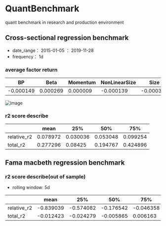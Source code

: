 # QuantBenchmark
quant benchmark in research and production environment

## Cross-sectional regression benchmark

* date_range： 2015-01-05 ： 2019-11-28
* frequency： 1d

### average factor return

| BP          | Beta      | Momentum  | NonLinearSize | Size        | Earningyield | Leverage    | Liquidity   | ResidualVolatility |
|-------------|-----------|-----------|---------------|-------------|--------------|-------------|-------------|--------------------|
| -0.000149   | 0.000269  | 0.000009  | -0.000139     | -0.000356   | 0.000086     | -0.000109   |   -0.000445 |   -0.000113        |
![image](https://github.com/StateOfTheArt-quant/QuantBenchmark/assets/images/lr_factor_returns.png)


### r2 score describe
|              | mean       | 25%      | 50%       | 75%       |
|--------------|------------|----------|-----------|-----------|
| relative_r2  | 0.078972   | 0.030036 | 0.053048  | 0.099254  |
| total_r2     | 0.277296   | 0.08425  | 0.194767  | 0.424896  |

## Fama macbeth regression benchmark
### r2 score describe(out of sample)
* rolling window: 5d

|              | mean       | 25%      | 50%       | 75%       |
|--------------|------------|----------|-----------|-----------|
| relative_r2  | -0.839039  |-0.574082 | -0.176542 | -0.046358 |
| total_r2     | -0.012423  |-0.024279 | -0.005865 | 0.006163  |
